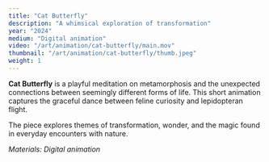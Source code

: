 ```yaml
---
title: "Cat Butterfly"
description: "A whimsical exploration of transformation"
year: "2024"
medium: "Digital animation"
video: "/art/animation/cat-butterfly/main.mov"
thumbnail: "/art/animation/cat-butterfly/thumb.jpeg"
weight: 1
---
```


**Cat Butterfly** is a playful meditation on metamorphosis and the unexpected connections between seemingly different forms of life. This short animation captures the graceful dance between feline curiosity and lepidopteran flight.

The piece explores themes of transformation, wonder, and the magic found in everyday encounters with nature.

*Materials: Digital animation* 
